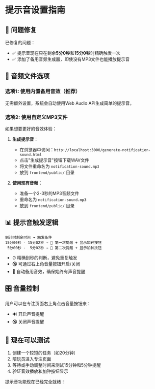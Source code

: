 # 提示音设置指南

## 🔧 问题修复

已修复的问题：
- ✅ 提示音现在只在剩余**5分0秒**和**15分0秒**时精确触发一次
- ✅ 添加了备用音频生成器，即使没有MP3文件也能播放提示音

## 🎵 音频文件选项

### 选项1: 使用内置备用音效（推荐）
无需额外设置，系统会自动使用Web Audio API生成简单的提示音。

### 选项2: 使用自定义MP3文件
如果想要更好的音效体验：

1. **生成提示音**：
   - 在浏览器中访问：`http://localhost:3000/generate-notification-sound.html`
   - 点击"生成提示音"按钮下载WAV文件
   - 将文件重命名为 `notification-sound.mp3`
   - 放到 `frontend/public/` 目录

2. **使用现有音频**：
   - 准备一个2-3秒的MP3音频文件
   - 重命名为 `notification-sound.mp3`
   - 放到 `frontend/public/` 目录

## 📊 提示音触发逻辑

```
倒计时剩余时间 → 触发条件
15分00秒 - 15分02秒 → 🔔 第一次提醒 + 显示加钟按钮
 5分00秒 -  5分02秒 → 🔔 第二次提醒 + 显示加钟按钮
```

- ⏰ 精确到秒的判断，避免重复触发
- 🔇 可通过右上角音量按钮开启/关闭
- 🎵 自动备用音效，确保始终有声音提醒

## 🎛 音量控制

用户可以在专注页面右上角点击音量按钮来：
- 🔊 开启声音提醒
- 🔇 关闭声音提醒

## 🚀 现在可以测试

1. 创建一个较短的任务（如20分钟）
2. 陪玩员进入专注页面
3. 等待或手动调整时间来测试15分钟和5分钟提醒
4. 验证音效播放和加钟按钮显示

提示音功能现在已经完全就绪！
